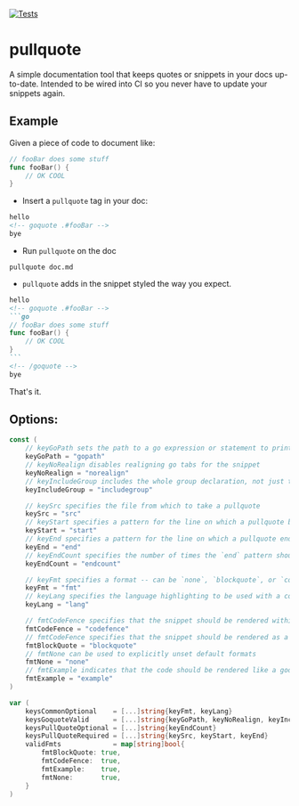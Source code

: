 [![Tests](https://github.com/jwilner/pullquote/workflows/tests/badge.svg)](https://github.com/jwilner/pullquote/workflows/)

# pullquote

A simple documentation tool that keeps quotes or snippets in your docs up-to-date. Intended to be wired into CI so you never have to update your snippets again.

## Example

Given a piece of code to document like:
<!-- goquote testdata/test_processFiles/gopath#fooBar -->
```go
// fooBar does some stuff
func fooBar() {
	// OK COOL
}
```
<!-- /goquote -->

- Insert a `pullquote` tag in your doc:
<!-- pullquote src=testdata/test_processFiles/gopath/README.md start=hello end=bye fmt=codefence lang=md -->
```md
hello
<!-- goquote .#fooBar -->
bye
```
<!-- /pullquote -->

- Run `pullquote` on  the doc
```shell
pullquote doc.md
```

- `pullquote` adds in the snippet styled the way you expect.
<!-- pullquote src=testdata/test_processFiles/gopath/README.expected.md start=hello end=bye fmt=codefence lang=md -->
~~~md
hello
<!-- goquote .#fooBar -->
```go
// fooBar does some stuff
func fooBar() {
	// OK COOL
}
```
<!-- /goquote -->
bye
~~~
<!-- /pullquote -->

That's it.

## Options:

<!-- goquote .#keySrc includegroup -->
```go
const (
	// keyGoPath sets the path to a go expression or statement to print; can also be specified via goquote tag
	keyGoPath = "gopath"
	// keyNoRealign disables realigning go tabs for the snippet
	keyNoRealign = "norealign"
	// keyIncludeGroup includes the whole group declaration, not just the single named statement
	keyIncludeGroup = "includegroup"

	// keySrc specifies the file from which to take a pullquote
	keySrc = "src"
	// keyStart specifies a pattern for the line on which a pullquote begins
	keyStart = "start"
	// keyEnd specifies a pattern for the line on which a pullquote ends
	keyEnd = "end"
	// keyEndCount specifies the number of times the `end` pattern should match before ending the quote; default 1
	keyEndCount = "endcount"

	// keyFmt specifies a format -- can be `none`, `blockquote`, or `codefence`; for goquote, defaults to codefence.
	keyFmt = "fmt"
	// keyLang specifies the language highlighting to be used with a codefence.
	keyLang = "lang"

	// fmtCodeFence specifies that the snippet should be rendered within a "codefence" -- i.e. ```
	fmtCodeFence = "codefence"
	// fmtCodeFence specifies that the snippet should be rendered as a blockquote
	fmtBlockQuote = "blockquote"
	// fmtNone can be used to explicitly unset default formats
	fmtNone = "none"
	// fmtExample indicates that the code should be rendered like a godoc example
	fmtExample = "example"
)
```
<!-- /goquote -->
<!-- goquote .#keysCommonOptional includegroup -->
```go
var (
	keysCommonOptional    = [...]string{keyFmt, keyLang}
	keysGoquoteValid      = [...]string{keyGoPath, keyNoRealign, keyIncludeGroup}
	keysPullQuoteOptional = [...]string{keyEndCount}
	keysPullQuoteRequired = [...]string{keySrc, keyStart, keyEnd}
	validFmts             = map[string]bool{
		fmtBlockQuote: true,
		fmtCodeFence:  true,
		fmtExample:    true,
		fmtNone:       true,
	}
)
```
<!-- /goquote -->

